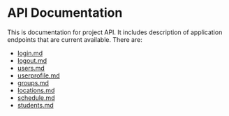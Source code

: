 # API Documentation

This is documentation for project API. It includes description of
application endpoints that are current available. There are:

- [login.md](login.md)
- [logout.md](logout.md)
- [users.md](users.md)
- [userprofile.md](userprofile.md)
- [groups.md](groups.md)
- [locations.md](locations.md)
- [schedule.md](schedule.md)
- [students.md](students.md)
